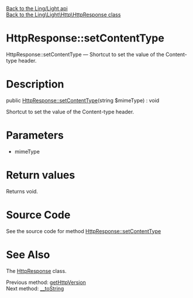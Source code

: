 [Back to the Ling/Light api](https://github.com/lingtalfi/Light/blob/master/doc/api/Ling/Light.md)<br>
[Back to the Ling\Light\Http\HttpResponse class](https://github.com/lingtalfi/Light/blob/master/doc/api/Ling/Light/Http/HttpResponse.md)


HttpResponse::setContentType
================



HttpResponse::setContentType — Shortcut to set the value of the Content-type header.




Description
================


public [HttpResponse::setContentType](https://github.com/lingtalfi/Light/blob/master/doc/api/Ling/Light/Http/HttpResponse/setContentType.md)(string $mimeType) : void




Shortcut to set the value of the Content-type header.




Parameters
================


- mimeType

    


Return values
================

Returns void.








Source Code
===========
See the source code for method [HttpResponse::setContentType](https://github.com/lingtalfi/Light/blob/master/Http/HttpResponse.php#L304-L307)


See Also
================

The [HttpResponse](https://github.com/lingtalfi/Light/blob/master/doc/api/Ling/Light/Http/HttpResponse.md) class.

Previous method: [getHttpVersion](https://github.com/lingtalfi/Light/blob/master/doc/api/Ling/Light/Http/HttpResponse/getHttpVersion.md)<br>Next method: [__toString](https://github.com/lingtalfi/Light/blob/master/doc/api/Ling/Light/Http/HttpResponse/__toString.md)<br>

